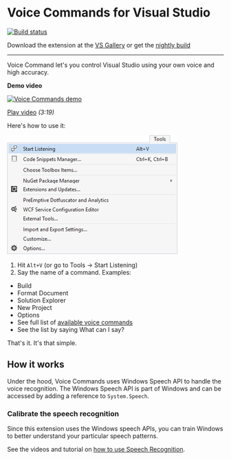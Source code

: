 # Voice Commands for Visual Studio

[![Build status](https://ci.appveyor.com/api/projects/status/rc6qkpbn7jvo2ck2?svg=true)](https://ci.appveyor.com/project/madskristensen/voiceextension)

Download the extension at the
[VS Gallery](https://visualstudiogallery.msdn.microsoft.com/ce35c120-405a-435b-af2a-52ff24eb2c30)
or get the
[nightly build](http://vsixgallery.com/extension/b4558cd7-da41-47e7-8969-46c357a1b8b3/)

----------------------

Voice Command let's you control Visual Studio using your own
voice and high accuracy.

**Demo video**

[![Voice Commands demo](http://img.youtube.com/vi/Zo7o9tDigC4/mqdefault.jpg)](https://www.youtube.com/watch?v=Zo7o9tDigC4)

[Play video](https://www.youtube.com/watch?v=Zo7o9tDigC4) _(3:19)_

Here's how to use it:

![Menu](art/menu.png)

1. Hit `Alt+V` (or go to Tools -> Start Listening)
2. Say the name of a command. Examples:
 - Build
 - Format Document
 - Solution Explorer
 - New Project
 - Options
 - See  full list of [available voice commands](https://github.com/ligershark/VoiceExtension/blob/master/src/Resources/commands.txt)
 - See the list by saying What can I say?

That's it. It's that simple.

## How it works

Under the hood, Voice Commands uses Windows Speech API to
handle the voice recognition. The Windows Speech API is part
of Windows and can be accessed by adding a reference to
`System.Speech`.

### Calibrate the speech recognition
Since this extension uses the Windows speech APIs,
you can train Windows to better understand your particular
speech patterns.

See the videos and tutorial on
[how to use Speech Recognition](http://windows.microsoft.com/en-US/windows-8/using-speech-recognition/).
